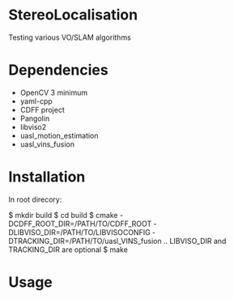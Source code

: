 # StereoLocalisation
Testing various VO/SLAM algorithms

# Dependencies
- OpenCV 3 minimum
- yaml-cpp
- CDFF project
- Pangolin
- libviso2
- uasl_motion_estimation
- uasl_vins_fusion

# Installation

In root direcory:

$ mkdir build
$ cd build
$ cmake -DCDFF\_ROOT\_DIR=/PATH/TO/CDFF_ROOT -DLIBVISO\_DIR=/PATH/TO/LIBVISOCONFIG -DTRACKING\_DIR=/PATH/TO/uasl\_VINS\_fusion ..
LIBVISO\_DIR and TRACKING\_DIR are optional
$ make

# Usage
